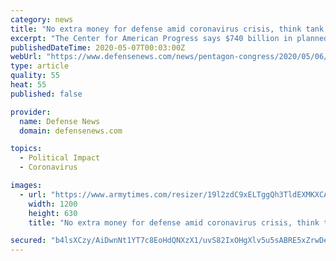 ```yaml
---
category: news
title: "No extra money for defense amid coronavirus crisis, think tank argues"
excerpt: "The Center for American Progress says $740 billion in planned defense spending is more than enough to cover military needs."
publishedDateTime: 2020-05-07T00:03:00Z
webUrl: "https://www.defensenews.com/news/pentagon-congress/2020/05/06/no-extra-money-for-defense-amid-coronavirus-crisis-think-tank-argues/"
type: article
quality: 55
heat: 55
published: false

provider:
  name: Defense News
  domain: defensenews.com

topics:
  - Political Impact
  - Coronavirus

images:
  - url: "https://www.armytimes.com/resizer/19l2zdC9xELTggQh3TldEXMKXCA=/1200x630/filters:quality(100)/arc-anglerfish-arc2-prod-mco.s3.amazonaws.com/public/YAIABXEFOFFA3GZZJDEM7PHSSE.jpg"
    width: 1200
    height: 630
    title: "No extra money for defense amid coronavirus crisis, think tank argues"

secured: "b4lsXCzy/AiDwnNt1YT7c8EoHdQNXzX1/uvS82IxOHgXlv5u5sABRE5xZrwDe8XyhaNmRWdSHczyQr2L/ULY1xGVVye4Zj4Gi/VTMVNVVLGjd+2ShyYEn/mJpWsQuufAZ5JMoLKB28HLHY5omjq03KiO753StKKT+15BZgNyvx9KuUOtwdWtJQ7ptBKfabOSSoXAs+9z5Pi8VtVIamfl1KgaD8C3caQQ2jo4XbIlje2z7JLn5+JgihSgpvoq1YNIWOMVneHY6NwU7aLswjAcQIgtrZTGhHR5TcjtjzxQE5EvtpwAh8z2VPxOSUBfhKc7;GX3qR0fDX2Bbl9r66bTZtg=="
---
```


